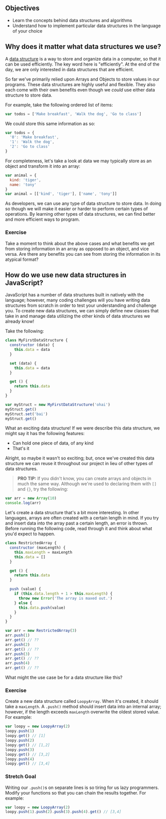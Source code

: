 ## Objectives

- Learn the concepts behind data structures and algorithms
- Understand how to implement particular data structures in the language of your choice

## Why does it matter what data structures we use?

A [data structure](https://en.wikipedia.org/wiki/Data_structure) is a way to store and organize data in a computer, so that it can be used efficiently. The key word here is "efficiently". At the end of the day, we are only interested in data structures that are efficient.

So far we've primarily relied upon Arrays and Objects to store values in our programs. These data structures are highly useful and flexible. They also each come with their own benefits even though we _could_ use either data structure to store data.

For example, take the following ordered list of items:

```js
var todos = ['Make breakfast', 'Walk the dog', 'Go to class']
```

We could store this same information as so:

```js
var todos = {
  '0': 'Make breakfast',
  '1': 'Walk the dog',
  '2': 'Go to class'
}
```

For completeness, let's take a look at data we may typically store as an object and transform it into an array:

```js
var animal = {
  kind: 'tiger',
  name: 'tony'
}
var animal = [['kind', 'tiger'], ['name', 'tony']]
```

As developers, we can use any type of data structure to store data. In doing so though we will make it easier or harder to perform certain types of operations. By learning other types of data structures, we can find better and more efficient ways to program.

### Exercise

Take a moment to think about the above cases and what benefits we get from storing information in an array as opposed to an object, and vice versa. Are there any benefits you can see from storing the information in its atypical format?

## How do we use new data structures in JavaScript?

JavaScript has a number of data structures built in natively with the language; however, many coding challenges will you have writing data structures from scratch in order to test your understanding and challenge you. To create new data structures, we can simply define new classes that take in and manage data utilizing the other kinds of data structures we already know!

Take the following:

```js
class MyFirstDataStructure {
  constructor (data) {
    this.data = data
  }

  set (data) {
    this.data = data
  }

  get () {
    return this.data
  }
}

var myStruct = new MyFirstDataStructure('ohai')
myStruct.get()
myStruct.set('bai')
myStruct.get()
```

What an exciting data structure! If we were describe this data structure, we might say it has the following features:

* Can hold one piece of data, of any kind
* That's it

Alright, so maybe it wasn't so exciting; but, once we've created this data structure we can reuse it throughout our project in lieu of other types of data structures.

> **PRO TIP:**
> If you didn't know, you can create arrays and objects in much the same way. Although we're used to declaring them with `[]` and `{}`, try the following:
>
```js
var arr = new Array(10)
console.log(arr)
```

Let's create a data structure that's a bit more interesting. In other languages, arrays are often created with a certain length in mind. If you try and insert data into the array past a certain length, an error is thrown. Before running the following code, read through it and think about what you'd expect to happen.

```js
class RestrictedArray {
  constructor (maxLength) {
    this.maxLength = maxLength
    this.data = []
  }

  get () {
    return this.data
  }

  push (value) {
    if (this.data.length + 1 > this.maxLength) {
      throw new Error('The array is maxed out.')
    } else {
      this.data.push(value)
    }
  }
}

var arr = new RestrictedArray(3)
arr.push(1)
arr.get() // ??
arr.push(2)
arr.get() // ??
arr.push(3)
arr.get() // ??
arr.push(4)
arr.get() // ??
```

What might the use case be for a data structure like this?

### Exercise

Create a new data structure called `LoopyArray`. When it's created, it should take a `maxLength`. A `.push()` method should insert data into an internal array; however, if the length exceeds `maxLength` overwrite the oldest stored value. For example:

```js
var loopy = new LoopyArray(2)
loopy.push(1)
loopy.get() // [1]
loopy.push(2)
loopy.get() // [1,2]
loopy.push(3)
loopy.get() // [3,2]
loopy.push(4)
loopy.get() // [3,4]
```

### Stretch Goal

Writing our `.push()`s on separate lines is so tiring for us lazy programmers. Modify your functions so that you can chain the results together. For example:

```js
var loopy = new LoopyArray(2)
loopy.push(1).push(2).push(3).push(4).get() // [3,4]
```
